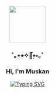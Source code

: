 <div id="header" align="center">
  <img src="https://i.giphy.com/media/v1.Y2lkPTc5MGI3NjExbTZkenUxYzMyeGE3Z3JvcnU4amthaGtmczZqYmxpOGZ1OGVxY2VoNiZlcD12MV9pbnRlcm5hbF9naWZfYnlfaWQmY3Q9Zw/Dzv7JShHYPDP2/giphy.gif" width="100"/>
</div>
<div align="center">
  <h3>˚｡⋆⭑✧🔭๋࣭⭑⋆｡˚</h3>
  <h3>Hi, I'm Muskan</h3>
    <p align="center">
      <a href="https://git.io/typing-svg" rel="nofollow">
        <img src="https://readme-typing-svg.demolab.com?font=Fira+Code&size=24&pause=1000&color=7B0000&center=true&width=435&lines=BS+FinTech;AI/ML+Researcher;Computer+Vision;Web+Developer;UI/UX+Designer;Literature;Artist" alt="Typing SVG">
      </a>
    </p>
</div>
